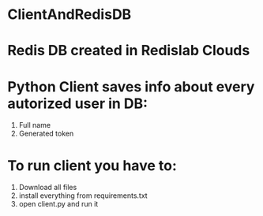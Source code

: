 # ClientAndRedisDB
# Redis DB created in Redislab Clouds
# Python Client saves info about every autorized user in DB:
1) Full name
2) Generated token

# To run client you have to:
1) Download all files
2) install everything from requirements.txt
3) open client.py and run it
